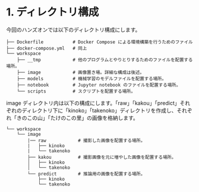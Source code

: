 # 1. ディレクトリ構成

今回のハンズオンでは以下のディレクトリ構成にします。

```
├── Dockerfile           # Docker Compose による環境構築を行うためのファイル
├── docker-compose.yml   # 同上
└── workspace
    ├── __tmp            # 他のプログラムとやりとりするためのファイルを配置する場所。
    ├── image            # 画像置き場。詳細な構成は後述。
    ├── models           # 機械学習のモデルファイルを配置する場所。
    ├── notebook         # Jupyter notebook のファイルを配置する場所。
    └── scripts          # スクリプトを配置する場所。
```

image ディレクトリ内は以下の構成にします。「raw」「kakou」「predict」それぞれのディレクトリ下に「kinoko」「takenoko」ディレクトリを作成し、それぞれ「きのこの山」「たけのこの里」の画像を格納します。

```
└── workspace
    └── image
        |── raw            # 撮影した画像を配置する場所。
        |   ├── kinoko
        |   └── takenoko
        ├── kakou          # 撮影画像を元に増やした画像を配置する場所。
        │   ├── kinoko
        │   └── takenoko
        └── predict        # 推論用の画像を配置する場所。
            ├── kinoko
            └── takenoko
```

